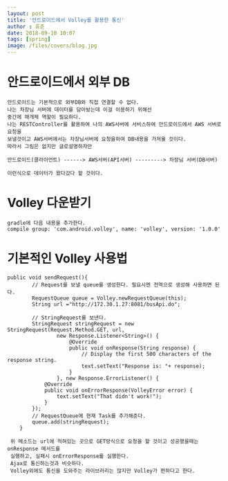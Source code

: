 ```yaml
---
layout: post
title: '안드로이드에서 Volley를 활용한 통신'
author : 효준
date: 2018-09-10 10:07
tags: [spring]
image: /files/covers/blog.jpg
---
```



# 안드로이드에서 외부 DB
    안드로이드는 기본적으로 외부DB와 직접 연결할 수 없다.
    나는 차장님 서버에 데이터를 담아놨는데 이걸 이용하기 위해선
    중간에 매개체 역할이 필요하다.
    나는 RESTController를 활용하여 나의 AWS서버에 서비스하여 안드로이드에서 AWS 서버로 요청을
    보낼것이고 AWS서버에서는 차장님서버에 요청을하여 DB내용을 가져올 것이다.
    따라서 그림은 없지만 글로설명하자만
    
    안드로이드(클라이언트) ------> AWS서버(API서버) ---------> 차장님 서버(DB서버) 
        
    이런식으로 데이터가 왔다갔다 할 것이다.

# Volley 다운받기    

    gradle에 다음 내용을 추가한다.
    compile group: 'com.android.volley', name: 'volley', version: '1.0.0'
    
# 기본적인 Volley 사용법

    public void sendRequest(){
            // Request를 보낼 queue를 생성한다. 필요시엔 전역으로 생성해 사용하면 된다.
            RequestQueue queue = Volley.newRequestQueue(this);
            String url ="http://172.30.1.27:8081/busApi.do";
    
            // StringRequest를 보낸다.
            StringRequest stringRequest = new StringRequest(Request.Method.GET, url,
                    new Response.Listener<String>() {
                        @Override
                        public void onResponse(String response) {
                            // Display the first 500 characters of the response string.
                            text.setText("Response is: "+ response);
                        }
                    }, new Response.ErrorListener() {
                @Override
                public void onErrorResponse(VolleyError error) {
                    text.setText("That didn't work!");
                }
            });
            // RequestQueue에 현재 Task를 추가해준다.
            queue.add(stringRequest);
        }
        
     위 메소드는 url에 적혀있는 곳으로 GET방식으로 요청을 할 것이고 성공했을때는 onResponse 메서드를
     실행하고, 실패시 onErrorResponse를 실행한다.
     Ajax로 통신하는것과 비슷하다.
     Volley외에도 통신을 도와주는 라이브러리는 많지만 Volley가 편하다고 한다.


